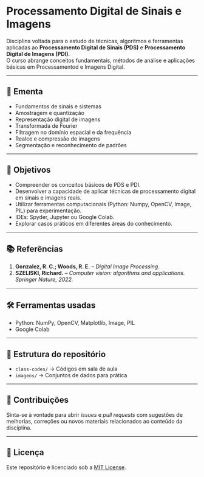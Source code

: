 # Processamento Digital de Sinais e Imagens

Disciplina voltada para o estudo de técnicas, algoritmos e ferramentas aplicadas ao **Processamento Digital de Sinais (PDS)** e **Processamento Digital de Imagens (PDI)**.  
O curso abrange conceitos fundamentais, métodos de análise e aplicações básicas em Processamentod e Imagens Digital.

---

## 📌 Ementa
- Fundamentos de sinais e sistemas
- Amostragem e quantização
- Representação digital de imagens
- Transformada de Fourier
- Filtragem no domínio espacial e da frequência
- Realce e compressão de imagens
- Segmentação e reconhecimento de padrões

---

## 🎯 Objetivos
- Compreender os conceitos básicos de PDS e PDI.  
- Desenvolver a capacidade de aplicar técnicas de processamento digital em sinais e imagens reais.  
- Utilizar ferramentas computacionais (Python: Numpy, OpenCV, Image, PIL) para experimentação.  
- IDEs: Spyder, Jupyter ou Google Colab.
- Explorar casos práticos em diferentes áreas do conhecimento.  

---

## 📚 Referências
1. **Gonzalez, R. C.; Woods, R. E.** – *Digital Image Processing*.  
2. **SZELISKI, Richard.** – *Computer vision: algorithms and applications. Springer Nature, 2022.*

---

## 🛠️ Ferramentas usadas
- Python: NumPy, OpenCV, Matplotlib, Image, PIL
- Google Colab

---

## 📂 Estrutura do repositório
- `class-codes/` → Códigos em sala de aula  
- `imagens/` → Conjuntos de dados para prática  

---

## 🤝 Contribuições
Sinta-se à vontade para abrir *issues* e *pull requests* com sugestões de melhorias, correções ou novos materiais relacionados ao conteúdo da disciplina.

---

## 📜 Licença
Este repositório é licenciado sob a [MIT License](LICENSE).